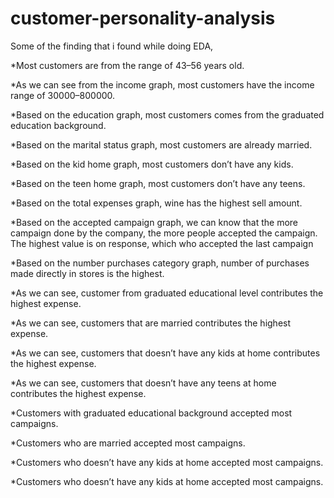 # customer-personality-analysis

Some of the finding that i found while doing EDA,

*Most customers are from the range of 43–56 years old.

*As we can see from the income graph, most customers have the income range of 30000–800000.

*Based on the education graph, most customers comes from the graduated education background.

*Based on the marital status graph, most customers are already married.

*Based on the kid home graph, most customers don’t have any kids.

*Based on the teen home graph, most customers don’t have any teens.

*Based on the total expenses graph, wine has the highest sell amount.

*Based on the accepted campaign graph, we can know that the more campaign done by the company, the more people accepted the campaign. The highest value is on response, which who accepted the last campaign

*Based on the number purchases category graph, number of purchases made directly in stores is the highest.

*As we can see, customer from graduated educational level contributes the highest expense.

*As we can see, customers that are married contributes the highest expense.

*As we can see, customers that doesn’t have any kids at home contributes the highest expense.

*As we can see, customers that doesn’t have any teens at home contributes the highest expense.

*Customers with graduated educational background accepted most campaigns.

*Customers who are married accepted most campaigns.

*Customers who doesn’t have any kids at home accepted most campaigns.

*Customers who doesn’t have any kids at home accepted most campaigns.
